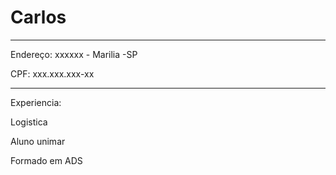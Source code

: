 # Carlos

---
Endereço: xxxxxx - Marilia -SP

CPF: xxx.xxx.xxx-xx

---

Experiencia:

Logistica

Aluno unimar

Formado em ADS

